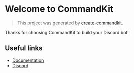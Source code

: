 # Welcome to CommandKit

> This project was generated by [create-commandkit](https://npmjs.com/package/create-commandkit).

Thanks for choosing CommandKit to build your Discord bot!

## Useful links

-   [Documentation](https://commandkit.js.org)
-   [Discord](https://ctrl.lol/discord)
